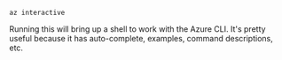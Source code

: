 ```
az interactive
```

Running this will bring up a shell to work with the Azure CLI. It's pretty useful because it has auto-complete, examples, command descriptions, etc. 
